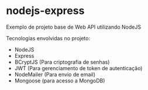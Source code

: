# nodejs-express
Exemplo de projeto base de Web API utilizando NodeJS

Tecnologias envolvidas no projeto:
- NodeJS
- Express
- BCryptJS (Para criptografia de senhas)
- JWT (Para gerenciamento de token de autenticação)
- NodeMailer (Para envio de email)
- Mongoose (para acesso a MongoDB)
